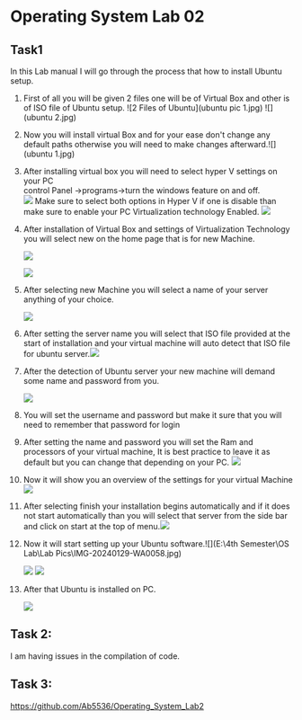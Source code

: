# Operating System Lab 02

## Task1

In this Lab manual I will go through the process that how to install Ubuntu setup.

1. First of all you will be given 2 files one will be of Virtual Box and other is of ISO file of Ubuntu setup. ![2 Files of Ubuntu](ubuntu pic 1.jpg)
![](ubuntu 2.jpg)

2. Now you will install virtual Box and for your ease don't change any default paths otherwise you will need to make changes afterward.![](ubuntu 1.jpg)

3. After installing virtual box you will need to select hyper V settings on your PC     
   control Panel ->programs->turn the windows feature on and off.  
   ![](ubuntua_3.jpg)
   Make sure to select both options in Hyper V if one is disable than make sure to enable your PC Virtualization technology Enabled.
   ![](ubuntu_4.jpg)
4. After installation of Virtual Box and settings of Virtualization Technology you will select new on the home page that is for new Machine.

   ![](ubuntu_5.jpg)

   ![](ubuntu_6.jpg)

5. After selecting new Machine you will select a name of your server anything of your choice.

   ![](ubuntu_10.jpg)   

6. After setting the server name you will select that ISO file provided at the start of installation and your virtual machine will auto detect that ISO file for ubuntu server.![](ubuntu_7.jpg)

7. After the detection of Ubuntu server your new machine will demand some name and password from you.

   ![](ubuntu_8.jpg)  

8. You will set the username and password but make it sure that you will need to remember that password for login 

9. After setting the name and password you will set the Ram and processors of your virtual machine, It is best practice to leave it as default but you can change that depending on your PC.
![](ubuntu_9.jpg) 

10. Now it will show you an overview of the settings for your virtual Machine                  ![](ubuntu_11.jpg)

11. After selecting finish your installation begins automatically and if it does not start automatically than you will select that server from the side bar and click on start at the top of menu.![](ubuntu_12.jpg)

12. Now it will start setting up your Ubuntu software.![](E:\4th Semester\OS Lab\Lab Pics\IMG-20240129-WA0058.jpg)

    ![](ubuntu_13.jpg)
    ![](ubuntu_14.jpg)
    
13. After that Ubuntu is installed on PC.

    ![](ubuntu_15.jpg)

    

    

## Task 2:

I am having issues in the compilation of code.

## Task 3:

https://github.com/Ab5536/Operating_System_Lab2

